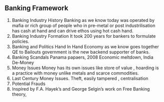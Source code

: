 ## Banking Framework

1. Banking Industry History
Banking as we know today was  operated  by mafia or rich group of people who in pre-metal or post industrilisation has cash at hand and can drive ethos using hot cash hand.
2. Banking Industry Formation 
It took 200 years for bankers to formulate policies.
3. Banking and Politics Hand In Hand
Economy as we know goes together QE to Bailouts government is the new backend supporter of banks.
4. Banking Scandals
Panama papaers, 2008 Economic meltdown, India De-Money
5. Money Issues 
Money has its own issues like store of value , hoarding is a practice with money unlike metals and scarce commodities.
6. Last Century Money Issues.
Theft, easily tampered , centralisation
7. Potential Frauds 
8. Inspired by F.A. Hayek’s and George Selgin’s work on Free Banking theory,
